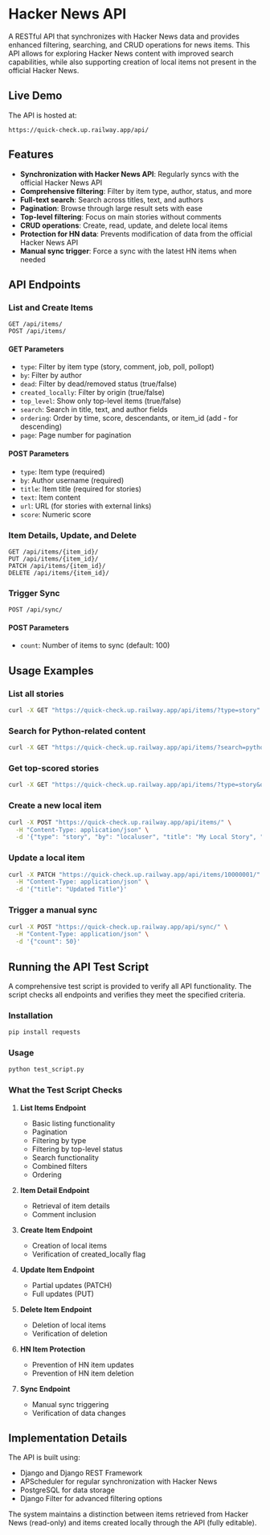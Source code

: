 # Hacker News API

A RESTful API that synchronizes with Hacker News data and provides enhanced filtering, searching, and CRUD operations for news items. This API allows for exploring Hacker News content with improved search capabilities, while also supporting creation of local items not present in the official Hacker News.

## Live Demo

The API is hosted at:
```
https://quick-check.up.railway.app/api/
```

## Features

- **Synchronization with Hacker News API**: Regularly syncs with the official Hacker News API
- **Comprehensive filtering**: Filter by item type, author, status, and more
- **Full-text search**: Search across titles, text, and authors
- **Pagination**: Browse through large result sets with ease
- **Top-level filtering**: Focus on main stories without comments
- **CRUD operations**: Create, read, update, and delete local items
- **Protection for HN data**: Prevents modification of data from the official Hacker News API
- **Manual sync trigger**: Force a sync with the latest HN items when needed

## API Endpoints

### List and Create Items
```
GET /api/items/
POST /api/items/
```

#### GET Parameters
- `type`: Filter by item type (story, comment, job, poll, pollopt)
- `by`: Filter by author
- `dead`: Filter by dead/removed status (true/false)
- `created_locally`: Filter by origin (true/false)
- `top_level`: Show only top-level items (true/false)
- `search`: Search in title, text, and author fields
- `ordering`: Order by time, score, descendants, or item_id (add - for descending)
- `page`: Page number for pagination

#### POST Parameters
- `type`: Item type (required)
- `by`: Author username (required)
- `title`: Item title (required for stories)
- `text`: Item content
- `url`: URL (for stories with external links)
- `score`: Numeric score

### Item Details, Update, and Delete
```
GET /api/items/{item_id}/
PUT /api/items/{item_id}/
PATCH /api/items/{item_id}/
DELETE /api/items/{item_id}/
```

### Trigger Sync
```
POST /api/sync/
```

#### POST Parameters
- `count`: Number of items to sync (default: 100)

## Usage Examples

### List all stories
```bash
curl -X GET "https://quick-check.up.railway.app/api/items/?type=story"
```

### Search for Python-related content
```bash
curl -X GET "https://quick-check.up.railway.app/api/items/?search=python"
```

### Get top-scored stories
```bash
curl -X GET "https://quick-check.up.railway.app/api/items/?type=story&ordering=-score"
```

### Create a new local item
```bash
curl -X POST "https://quick-check.up.railway.app/api/items/" \
  -H "Content-Type: application/json" \
  -d '{"type": "story", "by": "localuser", "title": "My Local Story", "text": "This is a test story."}'
```

### Update a local item
```bash
curl -X PATCH "https://quick-check.up.railway.app/api/items/10000001/" \
  -H "Content-Type: application/json" \
  -d '{"title": "Updated Title"}'
```

### Trigger a manual sync
```bash
curl -X POST "https://quick-check.up.railway.app/api/sync/" \
  -H "Content-Type: application/json" \
  -d '{"count": 50}'
```

## Running the API Test Script

A comprehensive test script is provided to verify all API functionality. The script checks all endpoints and verifies they meet the specified criteria.

### Installation
```bash
pip install requests
```

### Usage
```bash
python test_script.py
```

### What the Test Script Checks

1. **List Items Endpoint**
   - Basic listing functionality
   - Pagination
   - Filtering by type
   - Filtering by top-level status
   - Search functionality
   - Combined filters
   - Ordering

2. **Item Detail Endpoint**
   - Retrieval of item details
   - Comment inclusion

3. **Create Item Endpoint**
   - Creation of local items
   - Verification of created_locally flag

4. **Update Item Endpoint**
   - Partial updates (PATCH)
   - Full updates (PUT)

5. **Delete Item Endpoint**
   - Deletion of local items
   - Verification of deletion

6. **HN Item Protection**
   - Prevention of HN item updates
   - Prevention of HN item deletion

7. **Sync Endpoint**
   - Manual sync triggering
   - Verification of data changes

## Implementation Details

The API is built using:
- Django and Django REST Framework
- APScheduler for regular synchronization with Hacker News
- PostgreSQL for data storage
- Django Filter for advanced filtering options

The system maintains a distinction between items retrieved from Hacker News (read-only) and items created locally through the API (fully editable).